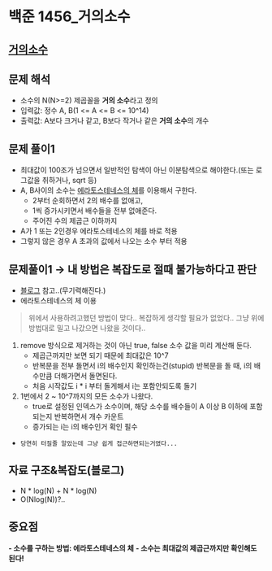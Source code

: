 # 백준 1456_거의소수

## [거의소수](https://www.acmicpc.net/problem/1456)

## 문제 해석
- 소수의 N(N>=2) 제곱꼴을 **거의 소수**라고 정의
- 입력값: 정수 A, B(1 <= A <= B <= 10^14)
- 출력값: A보다 크거나 같고, B보다 작거나 같은 **거의 소수**의 개수

## 문제 풀이1
- 최대값이 100조가 넘으면서 일반적인 탐색이 아닌 이분탐색으로 해야한다.(또는 로그값을 취하거나, sqrt 등)
- A, B사이의 소수는 [에라토스테네스의 체](https://velog.io/@cjy0029/%EC%86%8C%EC%88%98-%EA%B5%AC%ED%95%98%EB%8A%94-%EB%B0%A9%EB%B2%95)를 이용해서 구한다.
  - 2부터 순회하면서 2의 배수를 없애고, 
  - 1씩 증가시키면서 배수들을 전부 없애준다.
  - 주어진 수의 제곱근 이하까지
- A가 1 또는 2인경우 에라토스테네스의 체를 바로 적용
- 그렇지 않은 경우 A 초과의 값에서 나오는 소수 부터 적용

## 문제풀이1 → 내 방법은 복잡도로 절때 불가능하다고 판단
- [블로그](https://velog.io/@lixxce/lfi9y7k8) 참고..(무기력해진다.)
- 에라토스테네스의 체 이용
> 위에서 사용하려고했던 방법이 맞다.. 복잡하게 생각할 필요가 없었다.. 그냥 위에 방법대로 밀고 나갔으면 나왔을 것이다..
1. remove 방식으로 제거하는 것이 아닌 true, false 소수 값을 미리 계산해 둔다.
   - 제곱근까지만 보면 되기 때문에 최대값은 10^7
   - 반복문을 전부 돌면서 i의 배수인지 확인하는건(stupid) 반복문을 돌 때, i의 배수만큼 더해가면서 돌면된다.
   - 처음 시작값도 i * i 부터 돌게해서 i는 포함안되도록 돌기
2. 1번에서 2 ~ 10^7까지의 모든 소수가 나왔다.
    - true로 설정된 인덱스가 소수이며, 해당 소수를 배수들이 A 이상 B 이하에 포함되는지 반복하면서 개수 카운트
    - 증가되는 i는 i의 배수인거 확인 필수
- `당연히 터질줄 알았는데 그냥 쉽게 접근하면되는거였다...`

## 자료 구조&복잡도(블로그)
- N * log(N) + N * log(N)
- O(Nlog(N))?..

## 중요점
**- 소수를 구하는 방법: 에라토스테네스의 체**
**- 소수는 최대값의 제곱근까지만 확인해도 된다!**
